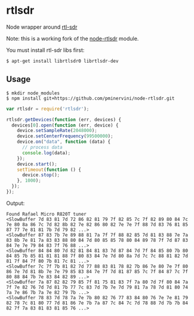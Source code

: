 
# rtlsdr

Node wrapper around [rtl-sdr](http://sdr.osmocom.org/trac/wiki/rtl-sdr/)

Note: this is a working fork of the [node-rtlsdr](https://github.com/joeferner/node-rtlsdr) module.

You must install rtl-sdr libs first:

```
$ apt-get install librtlsdr0 librtlsdr-dev
```

## Usage



```
$ mkdir node_modules
$ npm install git+https://github.com/pminervini/node-rtlsdr.git
```

```javascript
var rtlsdr = require('rtlsdr');

rtlsdr.getDevices(function (err, devices) {
  devices[0].open(function (err, device) {
    device.setSampleRate(2048000);
    device.setCenterFrequency(99500000);
    device.on("data", function (data) {
      // process data
      console.log(data);
    });
    device.start();
    setTimeout(function () {
      device.stop();
    }, 1000);
  });
});
```

Output:

```
Found Rafael Micro R820T tuner
<SlowBuffer 7d 83 81 7d 72 86 82 81 79 7f 82 85 7c 7f 82 89 80 84 7c 7e 80 8a 86 7c 7d 82 8b 82 7e 82 86 80 82 7e 7e 7f 88 7d 83 76 81 85 87 77 7e 81 81 7b 7d 79 82 ...>
<SlowBuffer 87 83 7b 7e 89 88 81 7a 7f 7f 88 82 85 7d 81 83 88 7e 7a 83 8b 7e 81 7a 83 83 88 80 84 7d 80 85 85 78 80 84 89 78 7f 7d 87 83 84 7e 7e 79 84 83 7f 76 88 ...>
<SlowBuffer 84 84 80 7d 82 81 84 81 83 7d 87 84 7d 7f 84 85 80 7b 80 84 85 7b 85 81 81 81 88 7f 80 83 84 7e 7d 80 8a 7d 7c 7c 88 81 82 7d 81 7f 84 7f 80 7b 81 7c 81 ...>
<SlowBuffer 7c 7f 7b 81 82 7d 77 88 83 81 78 82 7b 86 7e 80 7e 7f 80 86 7e 7d 81 8b 7e 7e 79 85 83 84 7e 7f 7d 81 87 85 7c 7f 84 87 7c 7f 80 88 84 7b 7e 83 84 82 89 ...>
<SlowBuffer 7a 87 82 82 79 85 7f 81 75 81 83 7f 7a 80 7d 7f 80 84 7a 7f 7e 82 76 7d 7d 81 7b 77 7c 83 7d 7b 7e 7d 79 81 7a 78 7d 81 80 74 7a 7e 86 7b 7a 7e 82 79 7b ...>
<SlowBuffer 78 83 7d 78 7a 7e 7b 80 82 76 77 83 84 80 76 7e 7e 81 79 82 78 7c 81 80 77 7d 81 86 7e 7b 7a 87 7c 84 7c 7d 78 88 7d 7b 7b 84 82 7f 7a 83 81 83 81 85 76 ...>
```
